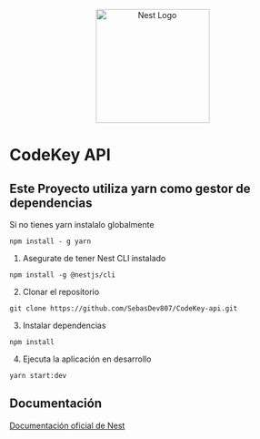 <p align="center">
  <a href="http://nestjs.com/" target="blank"><img src="https://nestjs.com/img/logo-small.svg" width="200" alt="Nest Logo" /></a>
</p>



# CodeKey API
## Este Proyecto utiliza yarn como gestor de dependencias
Si no tienes yarn instalalo globalmente
```
npm install - g yarn
```

1. Asegurate de tener Nest CLI instalado
```
npm install -g @nestjs/cli
```
2. Clonar el repositorio
```
git clone https://github.com/SebasDev807/CodeKey-api.git

```
3. Instalar dependencias
```
npm install
```
4. Ejecuta la aplicación en desarrollo
```
yarn start:dev
```




## Documentación
[Documentación oficial de Nest](https://nestjs.com/)

